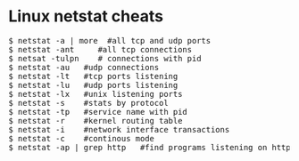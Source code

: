 Linux netstat cheats
====================

<pre>
$ netstat -a | more  #all tcp and udp ports
$ netstat -ant     #all tcp connections
$ netsat -tulpn    # connections with pid
$ netstat -au   #udp connections
$ netstat -lt   #tcp ports listening
$ netstat -lu   #udp ports listening
$ netstat -lx   #unix listening ports
$ netstat -s    #stats by protocol
$ netstat -tp   #service name with pid
$ netstat -r    #kernel routing table
$ netstat -i    #network interface transactions
$ netstat -c    #continous mode
$ netstat -ap | grep http   #find programs listening on http
</pre>

